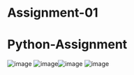 # Assignment-01

# Python-Assignment

![image](https://github.com/sailohitaksh-cryptic/Assignment-01-Python-Assignment/assets/74712527/c1a8a13e-8191-4f51-afb9-70de6e65fda4)
![image](https://github.com/sailohitaksh-cryptic/Assignment-01-Python-Assignment/assets/74712527/3380111c-a6be-4ef6-bebc-ef4e7e6341d5)![image](https://github.com/sailohitaksh-cryptic/Assignment-01-Python-Assignment/assets/74712527/4757d551-8bc0-450a-ade2-dc4031696024)
![image](https://github.com/sailohitaksh-cryptic/Assignment-01-Python-Assignment/assets/74712527/adadea72-8dda-4eca-890e-967ec8ac7093)

